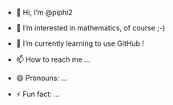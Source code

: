 - 👋 Hi, I’m @piphi2
- 👀 I’m interested in mathematics, of course ;-)
- 🌱 I’m currently learning to use GitHub !

- 📫 How to reach me ...
- 😄 Pronouns: ...
- ⚡ Fun fact: ...

<!---
piphi2/piphi2 is a ✨ special ✨ repository because its `README.md` (this file) appears on your GitHub profile.
You can click the Preview link to take a look at your changes.
--->
